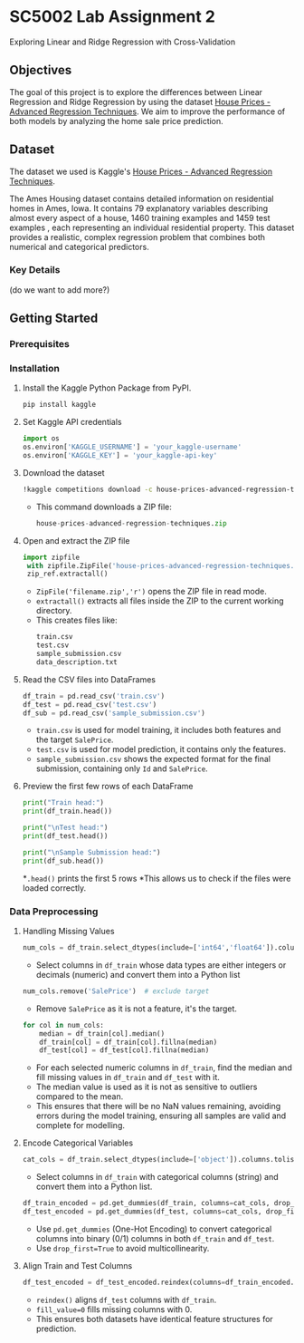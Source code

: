 # SC5002 Lab Assignment 2
Exploring Linear and Ridge Regression with Cross-Validation 

## Objectives
The goal of this project is to explore the differences between Linear Regression and Ridge Regression by using the dataset [House Prices - Advanced Regression Techniques](https://www.kaggle.com/competitions/house-prices-advanced-regression-techniques/data). We aim to improve the performance of both models by analyzing the home sale price prediction. 


## Dataset
The dataset we used is Kaggle's [House Prices - Advanced Regression Techniques](https://www.kaggle.com/competitions/house-prices-advanced-regression-techniques/data). 

The Ames Housing dataset contains detailed information on residential homes in Ames, Iowa. It contains 79 explanatory variables describing almost every aspect of a house, 1460 training examples and 1459 test examples , each representing an individual residential property. This dataset provides a realistic, complex regression problem that combines both numerical and categorical predictors. 

### Key Details 
(do we want to add more?)


## Getting Started
### Prerequisites

### Installation
1. Install the Kaggle Python Package from PyPI.
   ```sh
   pip install kaggle
   ```
   
2. Set Kaggle API credentials
   ```python
   import os
   os.environ['KAGGLE_USERNAME'] = 'your_kaggle-username'
   os.environ['KAGGLE_KEY'] = 'your_kaggle-api-key'
   ```
   
3. Download the dataset
   ```sh
   !kaggle competitions download -c house-prices-advanced-regression-techniques
   ```
    * This command downloads a ZIP file:
      ```python
      house-prices-advanced-regression-techniques.zip
      ```
      
4. Open and extract the ZIP file
   ```python
   import zipfile
    with zipfile.ZipFile('house-prices-advanced-regression-techniques.zip', 'r') as zip_ref:
    zip_ref.extractall()
   ```
   * `ZipFile('filename.zip','r')` opens the ZIP file in read mode.
   * `extractall()` extracts all files inside the ZIP to the current working directory.
   * This creates files like:
     ```sh
     train.csv
     test.csv
     sample_submission.csv
     data_description.txt
     ```
     
5. Read the CSV files into DataFrames
   ```python
   df_train = pd.read_csv('train.csv')
   df_test = pd.read_csv('test.csv')
   df_sub = pd.read_csv('sample_submission.csv')
   ```
   * `train.csv` is used for model training, it includes both features and the target `SalePrice`.
   * `test.csv` is used for model prediction, it contains only the features.
   * `sample_submission.csv` shows the expected format for the final submission, containing only `Id` and `SalePrice`.
  
6. Preview the first few rows of each DataFrame
   ```python
   print("Train head:")
   print(df_train.head())
   
   print("\nTest head:")
   print(df_test.head())
   
   print("\nSample Submission head:")
   print(df_sub.head())
   ```
   *`.head()` prints the first 5 rows
   *This allows us to check if the files were loaded correctly.
   
### Data Preprocessing 
1. Handling Missing Values
   ```python
   num_cols = df_train.select_dtypes(include=['int64','float64']).columns.tolist()
   ```
   * Select columns in `df_train` whose data types are either integers or decimals (numeric) and convert them into a Python list
   ```python
   num_cols.remove('SalePrice')  # exclude target
   ```
   * Remove `SalePrice` as it is not a feature, it's the target.
   ```python
   for col in num_cols:
       median = df_train[col].median()
       df_train[col] = df_train[col].fillna(median)
       df_test[col] = df_test[col].fillna(median)
   ```
   * For each selected numeric columns in `df_train`, find the median and fill missing values in `df_train` and `df_test` with it.
   * The median value is used as it is not as sensitive to outliers compared to the mean.
   * This ensures that there will be no NaN values remaining, avoiding errors during the model training, ensuring all samples are valid and complete for modelling.
   
2. Encode Categorical Variables
   ```python
   cat_cols = df_train.select_dtypes(include=['object']).columns.tolist()!
   ```
   * Select columns in `df_train` with categorical columns (string) and convert them into a Python list.
   ```python
   df_train_encoded = pd.get_dummies(df_train, columns=cat_cols, drop_first=True)
   df_test_encoded = pd.get_dummies(df_test, columns=cat_cols, drop_first=True)
   ```
   * Use `pd.get_dummies` (One-Hot Encoding) to convert categorical columns into binary (0/1) columns in both `df_train` and `df_test`.
   * Use `drop_first=True` to avoid multicollinearity. 

3. Align Train and Test Columns
   ```python
   df_test_encoded = df_test_encoded.reindex(columns=df_train_encoded.columns.drop('SalePrice'), fill_value=0)
   ```
   * `reindex()` aligns `df_test` columns with `df_train`.
   * `fill_value=0` fills missing columns with 0.
   * This ensures both datasets have identical feature structures for prediction.
